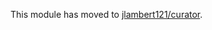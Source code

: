 This module has moved to [jlambert121/curator](https://github.com/jlambert121/jlambert121-curator).
